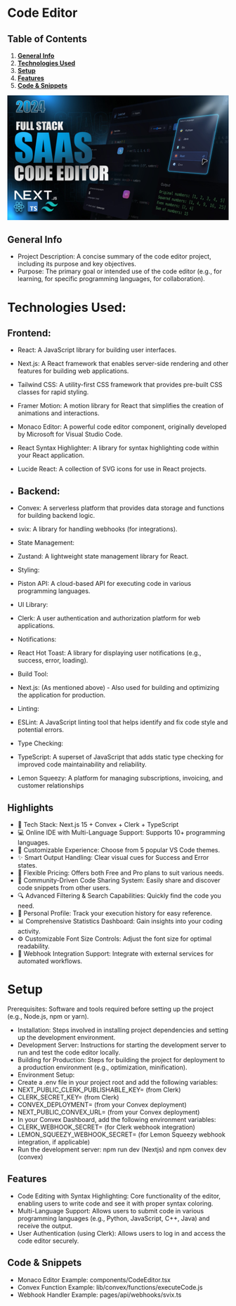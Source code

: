 # Code Editor

## Table of Contents
1. [**General Info**](#general-info)
2. [**Technologies Used**](#technologies-used)
3. [**Setup**](#setup)
4. [**Features**](#features) 
5. [**Code & Snippets**](#codesnippets)

![Demo App](/public/screenshot-for-readme.png)


## General Info
*   Project Description: A concise summary of the code editor project, including its purpose and key objectives.
*   Purpose: The primary goal or intended use of the code editor (e.g., for learning, for specific programming languages, for collaboration).

# Technologies Used:

## Frontend:

*   React: A JavaScript library for building user interfaces.
*   Next.js: A React framework that enables server-side rendering and other features for building web applications.
*   Tailwind CSS: A utility-first CSS framework that provides pre-built CSS classes for rapid styling.
*   Framer Motion: A motion library for React that simplifies the creation of animations and interactions.
*   Monaco Editor: A powerful code editor component, originally developed by Microsoft for Visual Studio Code.
*   React Syntax Highlighter: A library for syntax highlighting code within your React application.
*   Lucide React: A collection of SVG icons for use in React projects.
*   
   ## Backend:
  
*   Convex: A serverless platform that provides data storage and functions for building backend logic.
*   svix: A library for handling webhooks (for integrations).
*   State Management:
*   Zustand: A lightweight state management library for React.
*   Styling:
*   Piston API: A cloud-based API for executing code in various programming languages.
*   UI Library:
*   Clerk: A user authentication and authorization platform for web applications.
*   Notifications:
*   React Hot Toast: A library for displaying user notifications (e.g., success, error, loading).
*   Build Tool:
*   Next.js: (As mentioned above) - Also used for building and optimizing the application for production.
*    Linting:
*   ESLint: A JavaScript linting tool that helps identify and fix code style and potential errors.
*   Type Checking:
*   TypeScript: A superset of JavaScript that adds static type checking for improved code maintainability and reliability.
* Lemon Squeezy: A platform for managing subscriptions, invoicing, and customer relationships
## Highlights
*   🚀 Tech Stack: Next.js 15 + Convex + Clerk + TypeScript
*   💻 Online IDE with Multi-Language Support: Supports 10+ programming languages.
*   🎨 Customizable Experience: Choose from 5 popular VS Code themes.
*   ✨ Smart Output Handling: Clear visual cues for Success and Error states.
*   💎 Flexible Pricing: Offers both Free and Pro plans to suit various needs.
*   🤝 Community-Driven Code Sharing System: Easily share and discover code snippets from other users.
*   🔍 Advanced Filtering & Search Capabilities: Quickly find the code you need.
*   👤 Personal Profile: Track your execution history for easy reference.
*   📊 Comprehensive Statistics Dashboard: Gain insights into your coding activity.
*   ⚙️ Customizable Font Size Controls: Adjust the font size for optimal readability.
*   🔗 Webhook Integration Support: Integrate with external services for automated workflows.
  # Setup
  Prerequisites: Software and tools required before setting up the project (e.g., Node.js, npm or yarn).
*   Installation: Steps involved in installing project dependencies and setting up the development environment.
*   Development Server: Instructions for starting the development server to run and test the code editor locally.
*   Building for Production: Steps for building the project for deployment to a production environment (e.g., optimization, minification).
*  Environment Setup:
*   Create a .env file in your project root and add the following variables:
*   NEXT_PUBLIC_CLERK_PUBLISHABLE_KEY= (from Clerk)
*   CLERK_SECRET_KEY= (from Clerk)
*   CONVEX_DEPLOYMENT= (from your Convex deployment)
*   NEXT_PUBLIC_CONVEX_URL= (from your Convex deployment)
*   In your Convex Dashboard, add the following environment variables:
*   CLERK_WEBHOOK_SECRET= (for Clerk webhook integration)
*   LEMON_SQUEEZY_WEBHOOK_SECRET= (for Lemon Squeezy webhook integration, if applicable)
*   Run the development server: npm run dev (Nextjs) and npm convex dev (convex)
  ## Features
*  Code Editing with Syntax Highlighting: Core functionality of the editor, enabling users to write code and see it with proper syntax coloring.
*    Multi-Language Support: Allows users to submit code in various programming languages (e.g., Python, JavaScript, C++, Java) and receive the output.
*   User Authentication (using Clerk): Allows users to log in and access the code editor securely.
   ## Code & Snippets
*   Monaco Editor Example:
    components/CodeEditor.tsx
*   Convex Function Example:
    lib/convex/functions/executeCode.js
*   Webhook Handler Example:
    pages/api/webhooks/svix.ts
